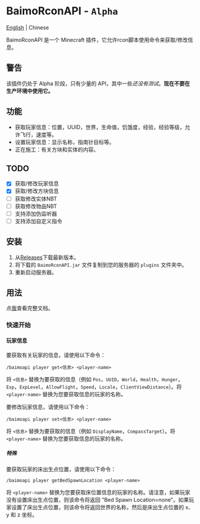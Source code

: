 # BaimoRconAPI - `Alpha`
[English](https://github.com/Zhou-Shilin/BaimoRconAPI/blob/master/README-CN.md) | Chinese

BaimoRconAPI 是一个 Minecraft 插件，它允许rcon脚本使用命令来获取/修改信息。

## 警告
该插件仍处于 Alpha 阶段，只有少量的 API，其中一些*还没有测试*。**现在不要在生产环境中使用它。**

## 功能
* 获取玩家信息：位置，UUID，世界，生命值，饥饿度，经验，经验等级，允许飞行，速度等。
* 设置玩家信息：显示名称，指南针目标等。
* 正在施工：有关方块和实体的内容。

## TODO
 - [x] 获取/修改玩家信息
 - [x] 获取/修改方块信息
 - [ ] 获取修改实体NBT
 - [ ] 获取修改物品NBT
 - [ ] 支持添加伪监听器
 - [ ] 支持添加自定义指令

## 安装
1. 从[Releases](https://github.com/Zhou-Shilin/BaimoRconAPI/releases)下载最新版本。
2. 将下载的 `BaimoRconAPI.jar` 文件复制到您的服务器的 `plugins` 文件夹中。
3. 重新启动服务器。

## 用法
点[我](https://baimoqilin.gitbook.io/baimorconapi/documentation)查看完整文档。

### 快速开始

#### 玩家信息
要获取有关玩家的信息，请使用以下命令：
```
/baimoapi player get<信息> <player-name>
```
将 `<信息>` 替换为要获取的信息（例如 `Pos`，`UUID`，`World`，`Health`，`Hunger`，`Exp`，`ExpLevel`，`AllowFlight`，`Speed`，`Locale`，`ClientViewDistance`）。将 `<player-name>` 替换为您要获取信息的玩家的名称。

要修改玩家信息，请使用以下命令：
```
/baimoapi player set<信息> <player-name>
```
将 `<信息>` 替换为要获取的信息（例如 `DisplayName`，`CompassTarget`）。将 `<player-name>` 替换为您要获取信息的玩家的名称。

##### 特殊
要获取玩家的床出生点位置，请使用以下命令：
```
/baimoapi player getBedSpawnLocation <player-name>
```
将 `<player-name>` 替换为您要获取床位置信息的玩家的名称。请注意，如果玩家没有设置床出生点位置，则该命令将返回 "Bed Spawn Location=none"。如果玩家设置了床出生点位置，则该命令将返回世界的名称，然后是床出生点位置的 x、y 和 z 坐标。